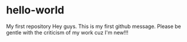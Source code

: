 # hello-world
My first repository
Hey guys. This is my first github message. Please be gentle with the criticism of my work cuz I'm new!!!
